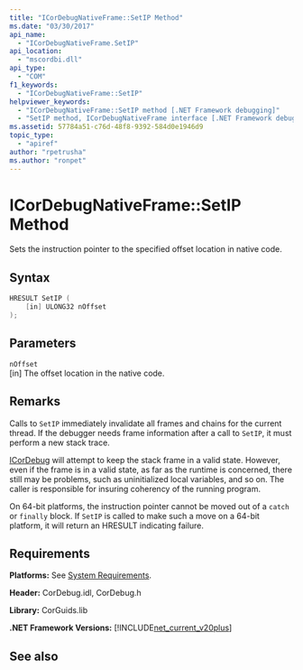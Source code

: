 ```yaml
---
title: "ICorDebugNativeFrame::SetIP Method"
ms.date: "03/30/2017"
api_name: 
  - "ICorDebugNativeFrame.SetIP"
api_location: 
  - "mscordbi.dll"
api_type: 
  - "COM"
f1_keywords: 
  - "ICorDebugNativeFrame::SetIP"
helpviewer_keywords: 
  - "ICorDebugNativeFrame::SetIP method [.NET Framework debugging]"
  - "SetIP method, ICorDebugNativeFrame interface [.NET Framework debugging]"
ms.assetid: 57784a51-c76d-48f8-9392-584d0e1946d9
topic_type: 
  - "apiref"
author: "rpetrusha"
ms.author: "ronpet"
---
```

# ICorDebugNativeFrame::SetIP Method
Sets the instruction pointer to the specified offset location in native code.  
  
## Syntax  
  
```cpp  
HRESULT SetIP (  
    [in] ULONG32 nOffset  
);  
```  
  
## Parameters  
 `nOffset`  
 [in] The offset location in the native code.  
  
## Remarks  
 Calls to `SetIP` immediately invalidate all frames and chains for the current thread. If the debugger needs frame information after a call to `SetIP`, it must perform a new stack trace.  
  
 [ICorDebug](../../../../docs/framework/unmanaged-api/debugging/icordebug-interface.md) will attempt to keep the stack frame in a valid state. However, even if the frame is in a valid state, as far as the runtime is concerned, there still may be problems, such as uninitialized local variables, and so on. The caller is responsible for insuring coherency of the running program.  
  
 On 64-bit platforms, the instruction pointer cannot be moved out of a `catch` or `finally` block. If `SetIP` is called to make such a move on a 64-bit platform, it will return an HRESULT indicating failure.  
  
## Requirements  
 **Platforms:** See [System Requirements](../../../../docs/framework/get-started/system-requirements.md).  
  
 **Header:** CorDebug.idl, CorDebug.h  
  
 **Library:** CorGuids.lib  
  
 **.NET Framework Versions:** [!INCLUDE[net_current_v20plus](../../../../includes/net-current-v20plus-md.md)]  
  
## See also

